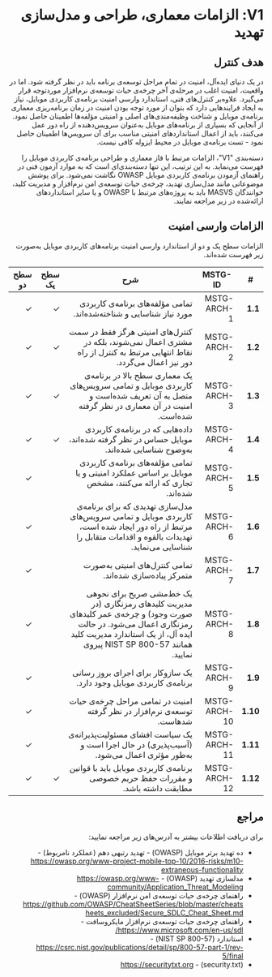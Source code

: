 <div dir="rtl" markdown="1">

# V1: الزامات معماری، طراحی و مدل‌سازی تهدید

## هدف کنترل

در یک دنیای ایده‌آل، امنیت در تمام مراحل توسعه‌ی برنامه باید در نظر گرفته شود. اما در واقعیت، امنیت اغلب در مرحله‌ی آخر چرخه‌ی حیات توسعه‌ی نرم‌افزار موردتوجه قرار می‌گیرد. علاوه‌بر کنترل‌های فنی، استاندارد وارسی امنیت برنامه‌ی کاربردی موبایل، نیاز به ایجاد فرایندهایی دارد که بتوان از مورد توجه بودن امنیت در زمان برنامه‌ریزی معماری برنامه‌ی موبایل و شناخت وظیفه‌مندی‌های اصلی و امنیتی مؤلفه‌ها اطمینان حاصل نمود. از آنجایی که بسیاری از برنامه‌های موبایل به‌عنوان سرویس‌دهنده از راه دور عمل می‌کنند، باید از اعمال استانداردهای امنیتی مناسب برای آن سرویس‌ها اطمینان حاصل نمود - تست برنامه‌ی موبایل در محیط ایزوله کافی نیست.

دسته‌بندی "V1"، الزامات مرتبط با فاز معماری و طراحی برنامه‌ی کاربردی موبایل را فهرست می‌نماید. به این ترتیب، این تنها دسته‌بندی‌ای است که به موارد آزمون فنی در راهنمای آزمودن برنامه‌ی کاربردی موبایل OWASP نگاشت نمی‌شود. برای پوشش موضوعاتی مانند مدل‌سازی تهدید، چرخه‌ی حیات توسعه‌ی امن نرم‌افزار و مدیریت کلید، خوانندگان MASVS باید به پروژه‌های مرتبط با OWASP و یا سایر استانداردهای ارائه‌شده در زیر مراجعه نمایند.

## الزامات وارسی امنیت

الزامات سطح یک و دو از استاندارد وارسی امنیت برنامه‌های کاربردی موبایل به‌صورت زیر فهرست شده‌اند.

| # | MSTG-ID | شرح | سطح یک | سطح دو |
| -- | ---------- | ---------------------- | - | - |
| **1.1** | MSTG-ARCH-1 | تمامی مؤلفه‌های برنامه‌ی کاربردی مورد نیاز شناسایی و شناخته‌شده‌اند. | ✓ | ✓ |
| **1.2** | MSTG-ARCH-2 |  کنترل‌های امنیتی هرگز فقط در سمت مشتری اعمال نمی‌شوند، بلکه در نقاط انتهایی مرتبط به کنترل از راه دور  نیز اعمال می‌گردد. | ✓ | ✓ |
| **1.3** | MSTG-ARCH-3 | یک معماری سطح بالا در برنامه‌ی کاربردی موبایل و تمامی سرویس‌های متصل به آن تعریف شده‌است و امنیت در آن معماری در نظر گرفته شده‌است. | ✓ | ✓ |
| **1.4** | MSTG-ARCH-4 | داده‌هایی که در برنامه‌ی کاربردی موبایل حساس در نظر گرفته شده‌اند، به‌وضوح شناسایی شده‌اند. | ✓ | ✓ |
| **1.5** | MSTG-ARCH-5 | تمامی مؤلفه‌های برنامه‌ی کاربردی موبایل بر اساس عملکرد امنیتی و یا تجاری که ارائه می‌کنند، مشخص شده‌اند. |  | ✓ |
| **1.6** | MSTG-ARCH-6 | مدل‌سازی تهدیدی که برای برنامه‌ی کاربردی موبایل و تمامی سرویس‌های مرتبط از راه دور ایجاد شده است، تهدیدات بالقوه و اقدامات متقابل را شناسایی می‌نماید. |  | ✓ |
| **1.7** | MSTG-ARCH-7 | تمامی کنترل‌های امنیتی به‌صورت متمرکز پیاده‌سازی شده‌اند. |  | ✓ |
| **1.8** | MSTG-ARCH-8 | یک خط‌مشی صریح برای نحوه‎ی مدیریت کلیدهای رمزنگاری (در صورت وجود) و چرخه‌ی عمر کلیدهای رمزنگاری اعمال می‌شود. در حالت ایده آل، از یک استاندارد مدیریت کلید همانند NIST SP 800-57 پیروی نمایید. |  | ✓ |
| **1.9** | MSTG-ARCH-9 | یک سازوکار برای اجرای بروز رسانی برنامه‌ی کاربردی موبایل وجود دارد. |  | ✓ |
| **1.10** | MSTG-ARCH-10 | امنیت در تمامی مراحل چرخه‌ی حیات توسعه‌ی نرم‌افزار در نظر گرفته شده‎است. |  | ✓ |
| **1.11** | MSTG-ARCH-11 | یک سیاست افشای مسئولیت‌پذیرانه‌ی (آسیب‌پذیری) در حال اجرا است و به‌طور مؤثری اعمال می‌شود. |  | ✓ |
| **1.12** | MSTG-ARCH-12 | برنامه‌ی کاربردی موبایل باید با قوانین و مقررات حفظ حریم خصوصی مطابقت داشته باشد. | ✓ | ✓ |

## مراجع

برای دریافت اطلاعات بیشتر به آدرس‌های زیر مراجعه نمایید:

- ده تهدید برتر موبایل (OWASP) - تهدید رتبه‎ی دهم (عملکرد نامربوط) - <https://owasp.org/www-project-mobile-top-10/2016-risks/m10-extraneous-functionality>
- مدلسازی تهدید (OWASP) - <https://owasp.org/www-community/Application_Threat_Modeling>
- راهنمای چرخه‌ی حیات توسعه‌ی امن نرم‌افزار (OWASP) - <https://github.com/OWASP/CheatSheetSeries/blob/master/cheatsheets_excluded/Secure_SDLC_Cheat_Sheet.md>
- راهنمای چرخه‌ی حیات توسعه‌ی نرم‌افزار مایکروسافت - <https://www.microsoft.com/en-us/sdl/>
- استاندارد (NIST SP 800-57) - <https://csrc.nist.gov/publications/detail/sp/800-57-part-1/rev-5/final>
- (security.txt) - <https://securitytxt.org>

</div>
